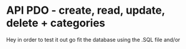 # API PDO - create, read, update, delete + categories

Hey in order to test it out go fit the database using the .SQL file and/or 